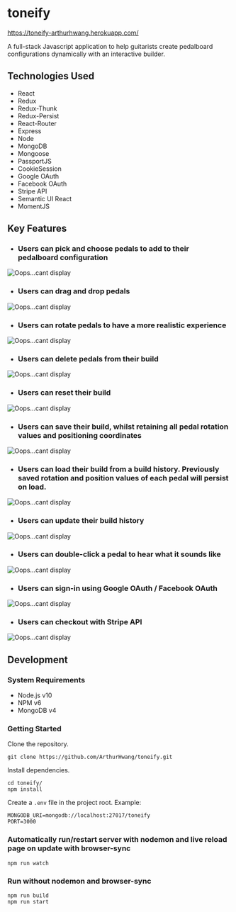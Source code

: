 # toneify

https://toneify-arthurhwang.herokuapp.com/

A full-stack Javascript application to help guitarists create pedalboard configurations dynamically with an interactive builder.

## Technologies Used
- React
- Redux
- Redux-Thunk
- Redux-Persist
- React-Router
- Express
- Node
- MongoDB
- Mongoose
- PassportJS
- CookieSession
- Google OAuth
- Facebook OAuth
- Stripe API
- Semantic UI React
- MomentJS

## Key Features

- ### Users can pick and choose pedals to add to their pedalboard configuration
<img src="https://user-images.githubusercontent.com/18460401/44747534-443c9b00-aac2-11e8-8f53-fe642d8a382f.gif" alt="Oops...cant display">

- ### Users can drag and drop pedals
<img src="https://user-images.githubusercontent.com/18460401/44747752-c3ca6a00-aac2-11e8-8ef8-adbb42bc01e4.gif" alt="Oops...cant display">

- ### Users can rotate pedals to have a more realistic experience
<img src="https://user-images.githubusercontent.com/18460401/44747923-47845680-aac3-11e8-8de8-63822c36a58a.gif" alt="Oops...cant display">

- ### Users can delete pedals from their build
<img src="https://user-images.githubusercontent.com/18460401/43680995-7bf6d782-97fc-11e8-8672-77c5e30c07e2.gif" alt="Oops...cant display">

- ### Users can reset their build
<img src="https://user-images.githubusercontent.com/18460401/43680996-7cb1290c-97fc-11e8-87c9-a45f070ede7f.gif" alt="Oops...cant display">

- ### Users can save their build, whilst retaining all pedal rotation values and positioning coordinates
<img src="https://user-images.githubusercontent.com/18460401/43681034-7078a498-97fd-11e8-80d7-7e2b5e9a1d28.gif" alt="Oops...cant display">

- ### Users can load their build from a build history.  Previously saved rotation and position values of each pedal will persist on load.
<img src="https://user-images.githubusercontent.com/18460401/43681035-715468c0-97fd-11e8-9cc3-5e531fa65089.gif" alt="Oops...cant display">

- ### Users can update their build history
<img src="https://user-images.githubusercontent.com/18460401/43681088-9821f214-97fe-11e8-946f-68d25309139f.gif" alt="Oops...cant display">

- ### Users can double-click a pedal to hear what it sounds like
<img src="https://user-images.githubusercontent.com/18460401/43878521-7daecc8c-9b54-11e8-8dd0-76561de5dc3a.gif" alt="Oops...cant display">

- ### Users can sign-in using Google OAuth / Facebook OAuth
<img src="https://user-images.githubusercontent.com/18460401/44611942-4bf5fa00-a7b9-11e8-9176-fde00f0a0319.gif" alt="Oops...cant display">

- ### Users can checkout with Stripe API
<img src="https://user-images.githubusercontent.com/18460401/44689097-311ac400-aa0b-11e8-8a42-c859c32df58e.gif" alt="Oops...cant display">

## Development

### System Requirements
- Node.js v10
- NPM v6
- MongoDB v4

### Getting Started

Clone the repository.
```
git clone https://github.com/ArthurHwang/toneify.git
```

Install dependencies.
```
cd toneify/
npm install
```

Create a `.env` file in the project root.  Example:
```
MONGODB_URI=mongodb://localhost:27017/toneify
PORT=3000
```

### Automatically run/restart server with nodemon and live reload page on update with browser-sync
```
npm run watch
```

### Run without nodemon and browser-sync
```
npm run build
npm run start
```
